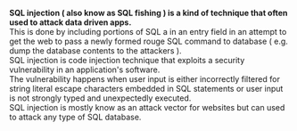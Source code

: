 **SQL injection ( also know as SQL fishing ) is a kind of technique that often used to attack data driven apps.** <br>
This is done by including portions of SQL a in an entry field in an attempt to get the web to pass a newly formed rouge SQL command to database ( e.g. dump the database contents to the attackers ). <br>
SQL injection is code injection technique that exploits a security vulnerability in an application's software. <br>
The vulnerability happens when user input is either incorrectly filtered for string literal escape characters embedded in SQL statements or user input is not strongly typed and unexpectedly executed. <br>
SQL injection is mostly know as an attack vector for websites but can used to attack any type of SQL database.